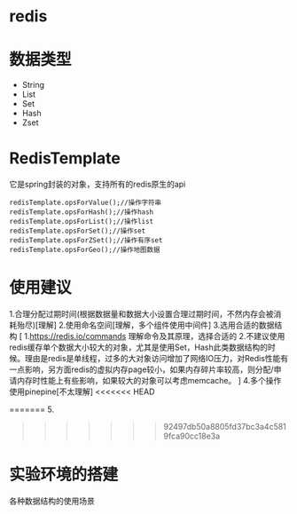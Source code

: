 # redis
# 数据类型
* String
* List
* Set
* Hash
* Zset

# RedisTemplate
它是spring封装的对象，支持所有的redis原生的api

```
redisTemplate.opsForValue();//操作字符串 
redisTemplate.opsForHash();//操作hash 
redisTemplate.opsForList();//操作list 
redisTemplate.opsForSet();//操作set 
redisTemplate.opsForZSet();//操作有序set
redisTemplate.opsForGeo();//操作地图数据
```

# 使用建议
1.合理分配过期时间(根据数据量和数据大小设置合理过期时间，不然内存会被消耗殆尽)[理解]
2.使用命名空间[理解，多个组件使用中间件]
3.选用合适的数据结构
[
1.https://redis.io/commands  理解命令及其原理，选择合适的
2.不建议使用redis缓存单个数据大小较大的对象，尤其是使用Set，Hash此类数据结构的时候。理由是redis是单线程，过多的大对象访问增加了网络IO压力，对Redis性能有一点影响，另方面redis的虚拟内存page较小，如果内存碎片率较高，则分配/申请内存时性能上有些影响，如果较大的对象可以考虑memcache。
]
4.多个操作使用pinepine[不太理解]
<<<<<<< HEAD

=======
5.
>>>>>>> 92497db50a8805fd37bc3a4c5819fca90cc18e3a

# 实验环境的搭建
各种数据结构的使用场景
